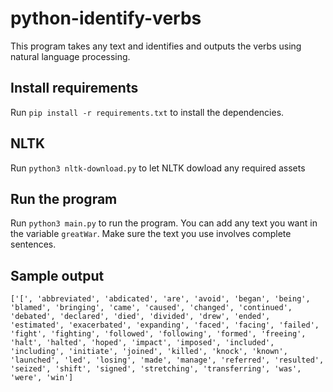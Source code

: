 # python-identify-verbs
This program takes any text and identifies and outputs the verbs using natural language processing.

## Install requirements
Run `pip install -r requirements.txt` to install the dependencies.

## NLTK
Run `python3 nltk-download.py` to let NLTK dowload any required assets

## Run the program
Run `python3 main.py` to run the program. You can add any text you want in the variable `greatWar`. Make sure the text you use involves complete sentences.

## Sample output
```
['[', 'abbreviated', 'abdicated', 'are', 'avoid', 'began', 'being', 'blamed', 'bringing', 'came', 'caused', 'changed', 'continued', 'debated', 'declared', 'died', 'divided', 'drew', 'ended', 'estimated', 'exacerbated', 'expanding', 'faced', 'facing', 'failed', 'fight', 'fighting', 'followed', 'following', 'formed', 'freeing', 'halt', 'halted', 'hoped', 'impact', 'imposed', 'included', 'including', 'initiate', 'joined', 'killed', 'knock', 'known', 'launched', 'led', 'losing', 'made', 'manage', 'referred', 'resulted', 'seized', 'shift', 'signed', 'stretching', 'transferring', 'was', 'were', 'win']
```